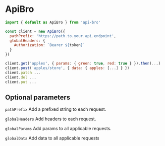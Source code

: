 # ApiBro

```js
import { default as ApiBro } from 'api-bro'

const client = new ApiBro({
  pathPrefix: 'https://path.to.your.api.endpoint',
  globalHeaders: {
    Authorization: `Bearer ${token}`
  }
})

client.get('apples', { params: { green: true, red: true } }).then(...)
client.post('apples/store', { data: { apples: [...] } })
client.patch ...
client.del ...
client.put ...
```

## Optional parameters

`pathPrefix` Add a prefixed string to each request.

`globalHeaders` Add headers to each request.

`globalParams` Add params to all applicable requests.

`globalData` Add data to all applicable requests
